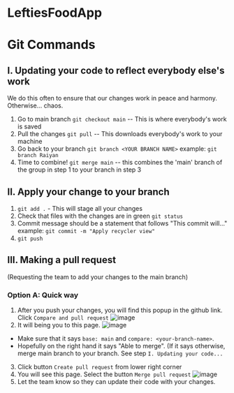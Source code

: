 # LeftiesFoodApp

# Git Commands

## I. Updating your code to reflect everybody else's work
We do this often to ensure that our changes work in peace and harmony.
Otherwise... chaos.

1. Go to main branch `git checkout main` -- This is where everybody's work is saved
2. Pull the changes `git pull` -- This downloads everybody's work to your machine
3. Go back to your branch `git branch <YOUR BRANCH NAME>` example: `git branch Raiyan`
4. Time to combine! `git merge main`  -- this combines the 'main' branch of the group in step 1 to your branch in step 3

## II. Apply your change to your branch
1. `git add .` - This will stage all your changes
2. Check that files with the changes are in green `git status`
3. Commit message should be a statement that follows "This commit will..."  example: `git commit -m "Apply recycler view"`
4. `git push`

## III. Making a pull request
(Requesting the team to add your changes to the main branch)
### Option A: Quick way
1. After you push your changes, you will find this popup in the github link. Click `Compare and pull request` 
![image](https://user-images.githubusercontent.com/35404436/225159941-010c5b80-7bda-48ee-a025-fa7aeedd9673.png)
2. It will being you to this page. 
![image](https://user-images.githubusercontent.com/35404436/225160835-74597a82-e16d-4ccc-9369-1b1535e0d1d5.png)
- Make sure that it says `base: main` and `compare: <your-branch-name>`.
- Hopefully on the right hand it says "Able to merge". (If it says otherwise, merge main branch to your branch. See step `I. Updating your code...`
3. Click button `Create pull request` from lower right corner
4. You will see this page. Select the button `Merge pull request`
![image](https://user-images.githubusercontent.com/35404436/225161255-4f654ecc-2efd-4eed-8acd-5fe1bf47f2dd.png)
5. Let the team know so they can update their code with your changes.

